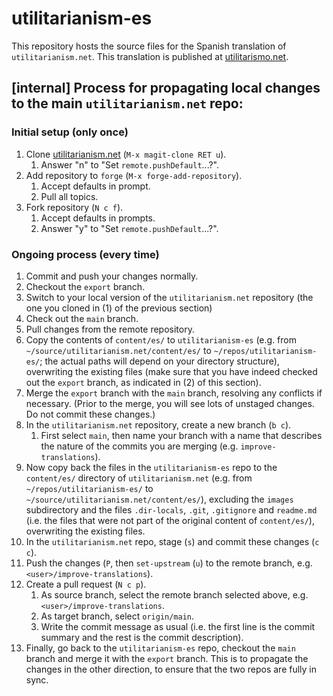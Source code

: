 # utilitarianism-es

This repository hosts the source files for the Spanish translation of `utilitarianism.net`. This translation is published at [utilitarismo.net](https://utilitarismo.net/).

## [internal] Process for propagating local changes to the main `utilitarianism.net` repo:

### Initial setup (only once)

1. Clone [utilitarianism.net](https://github.com/whyboris/utilitarianism.net) (`M-x magit-clone RET u`).
    1. Answer "n" to "Set `remote.pushDefault`...?".
2. Add repository to `forge` (`M-x forge-add-repository`).
    1. Accept defaults in prompt.
    2. Pull all topics.
3. Fork repository (`N c f`).
    1. Accept defaults in prompts.
    2. Answer "y" to "Set `remote.pushDefault`...?".
  
### Ongoing process (every time)

1. Commit and push your changes normally.
2. Checkout the `export` branch.
3. Switch to your local version of the `utilitarianism.net` repository (the one you cloned in (1) of the previous section)
4. Check out the `main` branch.
5. Pull changes from the remote repository.
6. Copy the contents of `content/es/` to `utilitarianism-es` (e.g. from `~/source/utilitarianism.net/content/es/` to `~/repos/utilitarianism-es/`; the actual paths will depend on your directory structure), overwriting the existing files (make sure that you have indeed checked out the `export` branch, as indicated in (2) of this section).
7. Merge the `export` branch with the `main` branch, resolving any conflicts if necessary. (Prior to the merge, you will see lots of unstaged changes. Do not commit these changes.)
8. In the `utilitarianism.net` repository, create a new branch (`b c`).
    1. First select `main`, then name your branch with a name that describes the nature of the commits you are merging (e.g. `improve-translations`).
9. Now copy back the files in the `utilitarianism-es` repo to the `content/es/` directory of `utilitarianism.net` (e.g. from `~/repos/utilitarianism-es/` to `~/source/utilitarianism.net/content/es/`), excluding the `images` subdirectory and the files `.dir-locals`, `.git`, `.gitignore` and `readme.md` (i.e. the files that were not part of the original content of `content/es/`), overwriting the existing files.
10. In the `utilitarianism.net` repo, stage (`s`) and commit these changes (`c c`).
11. Push the changes (`P`, then `set-upstream` (`u`) to the remote branch, e.g. `<user>/improve-translations`).
12. Create a pull request (`N c p`).
    1. As source branch, select the remote branch selected above, e.g. `<user>/improve-translations`.
    2. As target branch, select `origin/main`.
    3. Write the commit message as usual (i.e. the first line is the commit summary and the rest is the commit description).
13. Finally, go back to the `utilitarianism-es` repo, checkout the `main` branch and merge it with the `export` branch. This is to propagate the changes in the other direction, to ensure that the two repos are fully in sync.


<!-- Local Variables: -->
<!-- jinx-languages: "en" -->
<!-- flycheck-languagetool-language: "en" -->
<!-- End: -->
